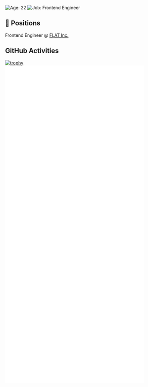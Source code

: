 ![Age: 22](https://img.shields.io/badge/age-22-green?style=for-the-badge)
![Job: Frontend Engineer](https://img.shields.io/badge/work-frontend%20engineer-orange?style=for-the-badge)  

## 📛 Positions
Frontend Engineer @ [FLAT Inc.](https://wd-flat.com/)

## GitHub Activities
[![trophy](https://github-profile-trophy.vercel.app/?username=kokoro-hart&theme=tokyonight&rank=SECRET,SSS,SS,S,AAA,AA,A,B&no-bg=true)](https://github.com/kokoro-hart)
![Metrics](/github-metrics.svg)
